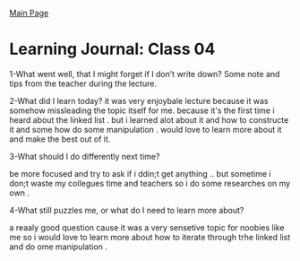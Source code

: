 [Main Page](../README.md)

# Learning Journal: Class 04

1-What went well, that I might forget if I don’t write down?
Some note and tips from the teacher during the lecture.

2-What did I learn today?
it was very enjoybale lecture because it was somehow missleading the topic itself for me. because it's the first time i heard about the linked list . but i learned alot about it and how to constructe it and some how do some manipulation . would love to learn more about it and make the best out of it.

3-What should I do differently next time?

be more focused and try to ask if i ddin;t get anything .. but sometime i don;t waste my collegues time and teachers so i do some researches on my own .


4-What still puzzles me, or what do I need to learn more about?

a reaaly good question cause it was a very sensetive topic for noobies like me so i would love to learn more about how to iterate through trhe linked list and do ome manipulation .